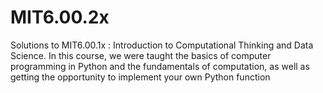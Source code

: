 # MIT6.00.2x
Solutions to MIT6.00.1x : Introduction to Computational Thinking and Data Science. In this course, we were taught the basics of computer programming in Python and the fundamentals of computation, as well as getting the opportunity to implement your own Python function
